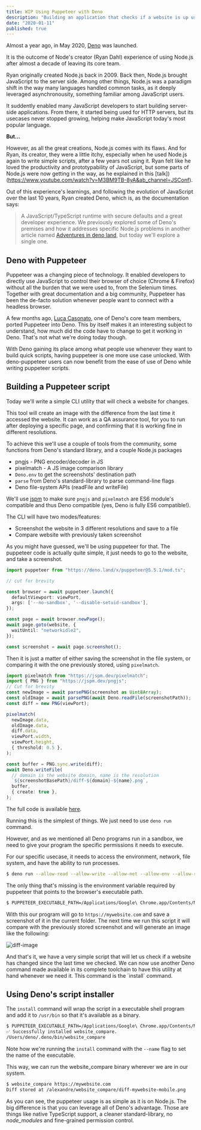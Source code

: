 ```yaml
---
title: WIP Using Puppeteer with Deno
description: "Building an application that checks if a website is up using Puppeteer and Deno"
date: "2020-01-11"
published: true
---
```

Almost a year ago, in May 2020, [Deno](https://deno.land) was launched.

It is the outcome of Node's creator (Ryan Dahl) experience of using Node.js after almost a decade of leaving its core team.

Ryan originally created Node.js back in 2009. Back then, Node.js brought JavaScript to the server side. Among other things, Node.js was a paradigm shift in the way many languages handled common tasks, as it deeply leveraged asynchronousity, something familiar among JavaScript users.

It suddently enabled many JavaScript developers to start building server-side applications. From there, it started being used for HTTP servers, but its usecases never stopped growing, helping make JavaScript today's most popular language.

**But...**

However, as all the great creations, Node.js comes with its flaws. And for Ryan, its creator, they were a little itchy, especially when he used Node.js again to write simple scripts, after a few years not using it. Ryan felt like he loved the productivity and prototypability of JavaScript, but some parts of Node.js were now getting in the way, as he explained in this [talk])(https://www.youtube.com/watch?v=M3BM9TB-8yA&ab_channel=JSConf).

Out of this experience's learnings, and following the evolution of JavaScript over the last 10 years, Ryan created Deno, which is, as the documentation says:

> A JavaScript/TypeScript runtime with secure defaults and a great developer experience.
We previously explored some of Deno's premises and how it addresses specific Node.js problems in another article named [Adventures in deno land](https://alexandrempsantos.com/adventures-in-deno-land/), but today we'll explore a single one.

## Deno with Puppeteer

Puppeteer was a changing piece of technology. It enabled developers to directly use JavaScript to control their browser of choice (Chrome & Firefox) without all the burden that we were used to, from the Selenium times. Together with great documentation and a big community, Puppeteer has been the de-facto solution whenever people want to connect with a headless browser.

A few months ago, [Luca Casonato](), one of Deno's core team members, ported Puppeteer into Deno. This by itself makes it an interesting subject to understand, how much did the code have to change to get it working in Deno. That's not what we're doing today though.

With Deno gaining its place among what people use whenever they want to build quick scripts, having puppeteer is one more use case unlocked. With deno-puppeteer users can now benefit from the ease of use of Deno while writing puppeteer scripts.

## Building a Puppeteer script

Today we'll write a simple CLI utility that will check a website for changes.

This tool will create an image with the difference from the last time it accessed the website. It can work as a QA assurance tool, for you to run after deploying a specific page, and confirming that it is working fine in different resolutions.

To achieve this we'll use a couple of tools from the community, some functions from Deno's standard library, and a couple Node.js packages

- pngjs - PNG encoder/decoder in JS
- pixelmatch - A JS image comparison library
- `Deno.env` to get the screenshots' destination path
- `parse` from Deno's standard-library to parse command-line flags
- Deno file-system APIs (readFile and writeFile)

We'll use [jspm](https://jspm.org/) to make sure `pngjs` and `pixelmatch` are ES6 module's compatible and thus Deno compatible (yes, Deno is fully ES6 compatible!).

The CLI will have two modes/features:

- Screenshot the website in 3 different resolutions and save to a file
- Compare website with previously taken screenshot

As you might have guessed, we'll be using puppeteer for that. The puppeteer code is actually quite simple, it just needs to go to the website, and take a screenshot.

```ts
import puppeteer from "https://deno.land/x/puppeteer@5.5.1/mod.ts";

// cut for brevity

const browser = await puppeteer.launch({
  defaultViewport: viewPort,
  args: ['--no-sandbox', '--disable-setuid-sandbox'],
});

const page = await browser.newPage();
await page.goto(website, {
  waitUntil: "networkidle2",
});

const screenshot = await page.screenshot();
```

Then it is just a matter of either saving the screenshot in the file system, or comparing it with the one previously stored, using `pixelmatch`.


```ts
import pixelmatch from "https://jspm.dev/pixelmatch";
import { PNG } from "https://jspm.dev/pngjs";
// Cut for brevity
const newImage = await parsePNG(screenshot as Uint8Array);
const oldImage = await parsePNG(await Deno.readFile(screenshotPath));
const diff = new PNG(viewPort);

pixelmatch(
  newImage.data,
  oldImage.data,
  diff.data,
  viewPort.width,
  viewPort.height,
  { threshold: 0.5 },
);

const buffer = PNG.sync.write(diff);
await Deno.writeFile(
  // domain is the website domain, name is the resolution
  `${screenshotBasePath}/diff-${domain}-${name}.png`,
  buffer,
  { create: true },
);
```

The full code is available [here](https://github.com/asantos00/deno-website-resolutions).

Running this is the simplest of things. We just need to use `deno run` command.

However, and as we mentioned all Deno programs run in a sandbox, we need to give your program the specific permissions it needs to execute.

For our specific usecase, it needs to access the environment, network, file system, and have the ability to run processes.

```bash
$ deno run --allow-read --allow-write --allow-net --allow-env --allow-run --unstable mod.ts https://mywebsite.com --write
```

The only thing that's missing is the environment variable required by puppeteer that points to the browser's executable path.

```bash
$ PUPPETEER_EXECUTABLE_PATH=/Applications/Google\ Chrome.app/Contents/MacOS/Google\ Chrome deno run --allow-read --allow-write --allow-net --allow-env --allow-run --unstable mod.ts https://mywebsite.com --write
```

With this our program will go to `https://mywebsite.com` and save a screenshot of it in the current folder. The next time we run this script it will compare with the previously stored screenshot and will generate an image like the following:

![diff-image]()

And that's it, we have a very simple script that will let us check if a website has changed since the last time we checked. We can now use another Deno command made available in its complete toolchain to have this utility at hand whenever we need it. This command is the ´install´ command.

## Using Deno's script installer

The `install` command will wrap the script in a executable shell program and add it to `/usr/bin` so that it's available as a binary.

```bash
$ PUPPETEER_EXECUTABLE_PATH=/Applications/Google\ Chrome.app/Contents/MacOS/Google\ Chrome deno install --name website_compare --allow-read --allow-write --allow-net --allow-env --allow-run --unstable mod.ts
✅ Successfully installed website_compare.
/Users/deno/.deno/bin/website_compare
```

Note how we're running the `install` command with the `--name` flag to set the name of the executable.

This way, we can run the website_compare binary wherever we are in our system.

```bash
$ website_compare https://mywebsite.com
Diff stored at /alexandre/website_compare/diff-mywebsite-mobile.png
```

As you can see, the puppeteer usage is as simple as it is on Node.js.
The big difference is that you can leverage all of Deno's advantage. Those are things like native TypeScript support, a cleaner standard-library, no *node_modules* and fine-grained permission control.
